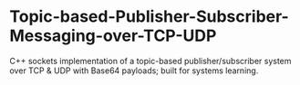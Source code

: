 # Topic-based-Publisher-Subscriber-Messaging-over-TCP-UDP
C++ sockets implementation of a topic-based publisher/subscriber system over TCP &amp; UDP with Base64 payloads; built for systems learning.

